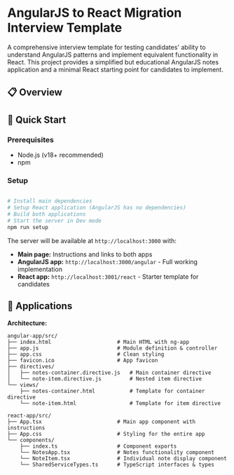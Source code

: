 # AngularJS to React Migration Interview Template

A comprehensive interview template for testing candidates' ability to understand AngularJS patterns and implement equivalent functionality in React. This project provides a simplified but educational AngularJS notes application and a minimal React starting point for candidates to implement.

## 📋 Overview


## 🚀 Quick Start

### Prerequisites
- Node.js (v18+ recommended)
- npm

### Setup
```bash

# Install main dependencies
# Setup React application (AngularJS has no dependencies)
# Build both applications
# Start the server in Dev mode
npm run setup
```

The server will be available at `http://localhost:3000` with:
- **Main page:** Instructions and links to both apps
- **AngularJS app:** `http://localhost:3000/angular` - Full working implementation
- **React app:** `http://localhost:3001/react` - Starter template for candidates

## 📱 Applications

**Architecture:**
```
angular-app/src/
├── index.html                     # Main HTML with ng-app
├── app.js                         # Module definition & controller
├── app.css                        # Clean styling
├── favicon.ico                    # App favicon
├── directives/
│   ├── notes-container.directive.js   # Main container directive
│   └── note-item.directive.js         # Nested item directive
└── views/
    ├── notes-container.html           # Template for container directive
    └── note-item.html                 # Template for item directive

react-app/src/
├── App.tsx                        # Main app component with instructions
├── App.css                        # Styling for the entire app
└── components/
    ├── index.ts                   # Component exports
    └── NotesApp.tsx               # Notes functionality component
    └── NoteItem.tsx               # Individual note display component
    └── SharedServiceTypes.ts      # TypeScript interfaces & types
```
